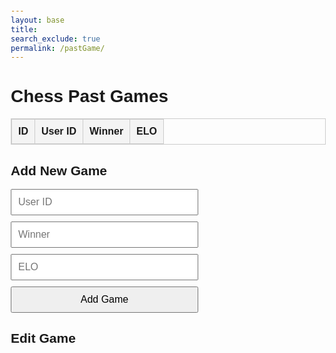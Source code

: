 ```yaml
---
layout: base
title: 
search_exclude: true
permalink: /pastGame/
---
```



  
  <style>
    body {
      font-family: Arial, sans-serif;
      margin: 20px;
    }
    table {
      width: 100%;
      border-collapse: collapse;
      margin-bottom: 20px;
    }
    table, th, td {
      border: 1px solid #ccc;
    }
    th, td {
      padding: 10px;
      text-align: left;
    }
    th {
      background-color: #f4f4f4;
    }
    form {
      display: flex;
      flex-direction: column;
      gap: 10px;
      max-width: 300px;
    }
    input, button {
      padding: 10px;
      font-size: 1rem;
    }
  </style>

<body>
  <h1>Chess Past Games</h1>
  <table id="pastGamesTable">
    <thead>
      <tr>
        <th>ID</th>
        <th>User ID</th>
        <th>Winner</th>
        <th>ELO</th>
      </tr>
    </thead>
    <tbody>
      <!-- data inserted here -->
    </tbody>
  </table>

  <h2>Add New Game</h2>
  <form id="addGameForm">
    <input type="text" id="uid" placeholder="User ID" required />
    <input type="text" id="winner" placeholder="Winner" required />
    <input type="text" id="elo" placeholder="ELO" required />
    <button type="submit">Add Game</button>
  </form>
</body>

<h2>Edit Game</h2>
<form id="editGameForm" style="display: none;">
  <input type="hidden" id="editId" />
  <input type="text" id="editUid" placeholder="User ID" required />
  <input type="text" id="editWinner" placeholder="Winner" required />
  <input type="text" id="editElo" placeholder="ELO" required />
  <button type="submit">Update Game</button>
</form>


<script type="module">
    import { pythonURI, fetchOptions } from '/sprint4_frontend/assets/js/api/config.js';

    async function fetchPastGames() {
        try {
            const options = { ...fetchOptions };
            options.method = "GET"; 
            const response = await fetch(`${pythonURI}/api/pastgame`, options);

            if (!response.ok) {
                throw new Error('Failed to fetch past games: ' + response.statusText);
            }

            const data = await response.json();
            console.log(data);

            const tableBody = document.querySelector("#pastGamesTable tbody");
            tableBody.innerHTML = ""; // Clear the existing rows
            data.forEach((game) => {
                const row = document.createElement("tr");
                row.innerHTML = `
                    <td>${game.id}</td>
                    <td>${game.uid}</td>
                    <td>${game.winner}</td>
                    <td>${game.elo}</td>
                    <td>
                        <button onclick="editRow(${game.id}, '${game.uid}', '${game.winner}', '${game.elo}')">Edit</button>
                        <button onclick="deletePastGame('${game.uid}')">Delete</button>
                    </td>
                `;
                tableBody.appendChild(row);
            });
        } catch (error) {
            console.error("Error fetching past games:", error);
        }
    }

    // Add a new game
    async function addPastGame(event) {
        event.preventDefault(); // this prevents form submission

        const uid = document.getElementById("uid").value;
        const winner = document.getElementById("winner").value;
        const elo = document.getElementById("elo").value;

        const newGame = { uid, winner, elo };

        try {
            const options = { ...fetchOptions };
            options.method = "POST"; 
            options.body = JSON.stringify(newGame); 

            const response = await fetch(`${pythonURI}/api/pastgame`, options);

            if (response.ok) {
                
                document.getElementById("addGameForm").reset();

                
                fetchPastGames();
            } else {
                const errorData = await response.json();
                console.error("Error adding game:", errorData.message);
            }
        } catch (error) {
            console.error("Error adding game:", error);
        }
    }

    // Update a game
    async function updatePastGame(event) {
        event.preventDefault(); 
        
        const id = document.getElementById("editId").value;
        const uid = document.getElementById("editUid").value;
        const winner = document.getElementById("editWinner").value;
        const elo = document.getElementById("editElo").value;

        const updatedGame = { id, uid, winner, elo };

        try {
            const options = { ...fetchOptions };
            options.method = "PUT"; 
            options.body = JSON.stringify(updatedGame); 

            const response = await fetch(`${pythonURI}/api/pastgame`, options);

            if (response.ok) {
                
                document.getElementById("editGameForm").style.display = "none";

                // refresh the datatable to show the updated data
                fetchPastGames();
            } else {
                const errorData = await response.json();
                console.error("Error updating game:", errorData.message);
            }
        } catch (error) {
            console.error("Error updating game:", error);
        }
    }

    // Delete a past game by UID
    async function deletePastGame(uid) {
        try {
            const options = { ...fetchOptions };
            options.method = "DELETE"; 
            options.body = JSON.stringify({ uid: uid }); // Add the UID to the request body

            const response = await fetch(`${pythonURI}/api/pastgame`, options);

            if (response.ok) {
                alert("Game Log deleted successfully!");
                fetchPastGames(); // refresh the table after deletion
            } else {
                const errorData = await response.json();
                alert(`Error: ${errorData.message}`);
            }
        } catch (error) {
            alert("An unexpected error occurred. Please try again.");
        }
    }

    // Function to edit a row
    function editRow(id, uid, winner, elo) {
        // Populate the edit form with the current row's data
        document.getElementById("editId").value = id;
        document.getElementById("editUid").value = uid;
        document.getElementById("editWinner").value = winner;
        document.getElementById("editElo").value = elo;

        // Showing the user the edit form
        document.getElementById("editGameForm").style.display = "block";
    }

    // global window object to make the onclick handlers access these functions globally
    window.editRow = editRow;
    window.deletePastGame = deletePastGame;

    // Attaching event listeners
    document.getElementById("addGameForm").addEventListener("submit", addPastGame);
    document.getElementById("editGameForm").addEventListener("submit", updatePastGame);

    // Initial fetch
    fetchPastGames();
</script>
